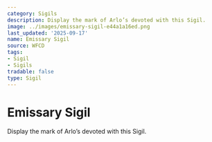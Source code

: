 ```yaml
---
category: Sigils
description: Display the mark of Arlo’s devoted with this Sigil.
image: ../images/emissary-sigil-e44a1a16ed.png
last_updated: '2025-09-17'
name: Emissary Sigil
source: WFCD
tags:
- Sigil
- Sigils
tradable: false
type: Sigil
---
```


# Emissary Sigil

Display the mark of Arlo’s devoted with this Sigil.


